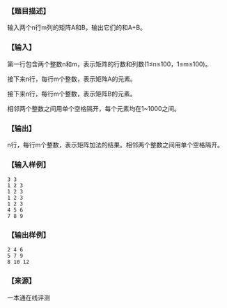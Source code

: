 ### 【题目描述】

输入两个n行m列的矩阵A和B，输出它们的和A+B。

### 【输入】

第一行包含两个整数n和m，表示矩阵的行数和列数(1≤n≤100，1≤m≤100)。

接下来n行，每行m个整数，表示矩阵A的元素。

接下来n行，每行m个整数，表示矩阵B的元素。

相邻两个整数之间用单个空格隔开，每个元素均在1~1000之间。

### 【输出】

n行，每行m个整数，表示矩阵加法的结果。相邻两个整数之间用单个空格隔开。

### 【输入样例】

```
3 3
1 2 3
1 2 3
1 2 3
1 2 3
4 5 6
7 8 9

```

### 【输出样例】

```
2 4 6
5 7 9
8 10 12

```


 ### 【来源】

 一本通在线评测 